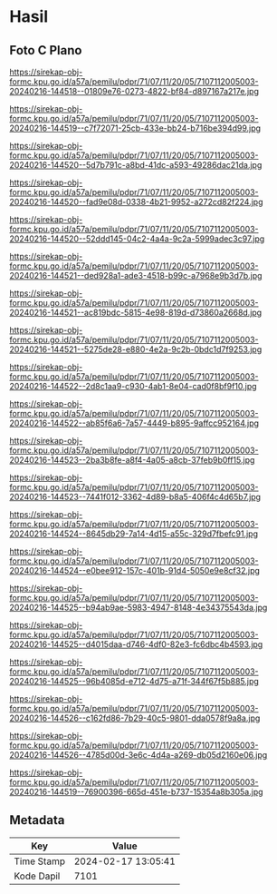 # Hasil

## Foto C Plano

https://sirekap-obj-formc.kpu.go.id/a57a/pemilu/pdpr/71/07/11/20/05/7107112005003-20240216-144518--01809e76-0273-4822-bf84-d897167a217e.jpg

https://sirekap-obj-formc.kpu.go.id/a57a/pemilu/pdpr/71/07/11/20/05/7107112005003-20240216-144519--c7f72071-25cb-433e-bb24-b716be394d99.jpg

https://sirekap-obj-formc.kpu.go.id/a57a/pemilu/pdpr/71/07/11/20/05/7107112005003-20240216-144520--5d7b791c-a8bd-41dc-a593-49286dac21da.jpg

https://sirekap-obj-formc.kpu.go.id/a57a/pemilu/pdpr/71/07/11/20/05/7107112005003-20240216-144520--fad9e08d-0338-4b21-9952-a272cd82f224.jpg

https://sirekap-obj-formc.kpu.go.id/a57a/pemilu/pdpr/71/07/11/20/05/7107112005003-20240216-144520--52ddd145-04c2-4a4a-9c2a-5999adec3c97.jpg

https://sirekap-obj-formc.kpu.go.id/a57a/pemilu/pdpr/71/07/11/20/05/7107112005003-20240216-144521--ded928a1-ade3-4518-b99c-a7968e9b3d7b.jpg

https://sirekap-obj-formc.kpu.go.id/a57a/pemilu/pdpr/71/07/11/20/05/7107112005003-20240216-144521--ac819bdc-5815-4e98-819d-d73860a2668d.jpg

https://sirekap-obj-formc.kpu.go.id/a57a/pemilu/pdpr/71/07/11/20/05/7107112005003-20240216-144521--5275de28-e880-4e2a-9c2b-0bdc1d7f9253.jpg

https://sirekap-obj-formc.kpu.go.id/a57a/pemilu/pdpr/71/07/11/20/05/7107112005003-20240216-144522--2d8c1aa9-c930-4ab1-8e04-cad0f8bf9f10.jpg

https://sirekap-obj-formc.kpu.go.id/a57a/pemilu/pdpr/71/07/11/20/05/7107112005003-20240216-144522--ab85f6a6-7a57-4449-b895-9affcc952164.jpg

https://sirekap-obj-formc.kpu.go.id/a57a/pemilu/pdpr/71/07/11/20/05/7107112005003-20240216-144523--2ba3b8fe-a8f4-4a05-a8cb-37feb9b0ff15.jpg

https://sirekap-obj-formc.kpu.go.id/a57a/pemilu/pdpr/71/07/11/20/05/7107112005003-20240216-144523--7441f012-3362-4d89-b8a5-406f4c4d65b7.jpg

https://sirekap-obj-formc.kpu.go.id/a57a/pemilu/pdpr/71/07/11/20/05/7107112005003-20240216-144524--8645db29-7a14-4d15-a55c-329d7fbefc91.jpg

https://sirekap-obj-formc.kpu.go.id/a57a/pemilu/pdpr/71/07/11/20/05/7107112005003-20240216-144524--e0bee912-157c-401b-91d4-5050e9e8cf32.jpg

https://sirekap-obj-formc.kpu.go.id/a57a/pemilu/pdpr/71/07/11/20/05/7107112005003-20240216-144525--b94ab9ae-5983-4947-8148-4e34375543da.jpg

https://sirekap-obj-formc.kpu.go.id/a57a/pemilu/pdpr/71/07/11/20/05/7107112005003-20240216-144525--d4015daa-d746-4df0-82e3-fc6dbc4b4593.jpg

https://sirekap-obj-formc.kpu.go.id/a57a/pemilu/pdpr/71/07/11/20/05/7107112005003-20240216-144525--96b4085d-e712-4d75-a71f-344f67f5b885.jpg

https://sirekap-obj-formc.kpu.go.id/a57a/pemilu/pdpr/71/07/11/20/05/7107112005003-20240216-144526--c162fd86-7b29-40c5-9801-dda0578f9a8a.jpg

https://sirekap-obj-formc.kpu.go.id/a57a/pemilu/pdpr/71/07/11/20/05/7107112005003-20240216-144526--4785d00d-3e6c-4d4a-a269-db05d2160e06.jpg

https://sirekap-obj-formc.kpu.go.id/a57a/pemilu/pdpr/71/07/11/20/05/7107112005003-20240216-144519--76900396-665d-451e-b737-15354a8b305a.jpg


## Metadata

| Key        | Value               |
| ---------- | ------------------- |
| Time Stamp | 2024-02-17 13:05:41 |
| Kode Dapil | 7101                |



